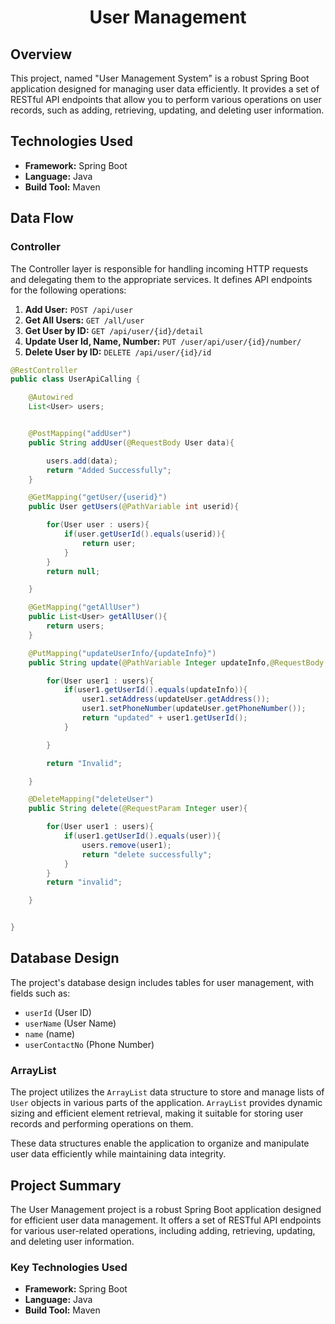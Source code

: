 # <h1 align = "center"> User Management </h1>

## Overview

This project, named "User Management System" is a robust Spring Boot application designed for managing user data efficiently. It provides a set of RESTful API endpoints that allow you to perform various operations on user records, such as adding, retrieving, updating, and deleting user information.

## Technologies Used

- **Framework:** Spring Boot
- **Language:** Java
- **Build Tool:** Maven

## Data Flow

### Controller

The Controller layer is responsible for handling incoming HTTP requests and delegating them to the appropriate services. It defines API endpoints for the following operations:

1. **Add User:** `POST /api/user`
2. **Get All Users:** `GET /all/user`
3. **Get User by ID:** `GET /api/user/{id}/detail`
4. **Update User Id, Name, Number:** `PUT /user/api/user/{id}/number/`
5. **Delete User by ID:** `DELETE /api/user/{id}/id`

```java
@RestController
public class UserApiCalling {

    @Autowired
    List<User> users;


    @PostMapping("addUser")
    public String addUser(@RequestBody User data){

        users.add(data);
        return "Added Successfully";
    }

    @GetMapping("getUser/{userid}")
    public User getUsers(@PathVariable int userid){

        for(User user : users){
            if(user.getUserId().equals(userid)){
                return user;
            }
        }
        return null;

    }

    @GetMapping("getAllUser")
    public List<User> getAllUser(){
        return users;
    }

    @PutMapping("updateUserInfo/{updateInfo}")
    public String update(@PathVariable Integer updateInfo,@RequestBody  User updateUser){

        for(User user1 : users){
            if(user1.getUserId().equals(updateInfo)){
                user1.setAddress(updateUser.getAddress());
                user1.setPhoneNumber(updateUser.getPhoneNumber());
                return "updated" + user1.getUserId();
            }

        }

        return "Invalid";

    }

    @DeleteMapping("deleteUser")
    public String delete(@RequestParam Integer user){

        for(User user1 : users){
            if(user1.getUserId().equals(user)){
                users.remove(user1);
                return "delete successfully";
            }
        }
        return "invalid";

    }


}
```

## Database Design

The project's database design includes tables for user management, with fields such as:

- `userId` (User ID)
- `userName` (User Name)
- `name` (name)
- `userContactNo` (Phone Number)

### ArrayList

The project utilizes the `ArrayList` data structure to store and manage lists of `User` objects in various parts of the application. `ArrayList` provides dynamic sizing and efficient element retrieval, making it suitable for storing user records and performing operations on them.

These data structures enable the application to organize and manipulate user data efficiently while maintaining data integrity.


## Project Summary

The User Management project is a robust Spring Boot application designed for efficient user data management. It offers a set of RESTful API endpoints for various user-related operations, including adding, retrieving, updating, and deleting user information.

### Key Technologies Used

- **Framework:** Spring Boot
- **Language:** Java
- **Build Tool:** Maven


    
